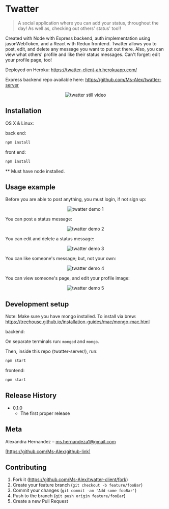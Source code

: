 # Twatter
> A social application where you can add your status, throughout the day! As well as, checking out others' status' too!!

Created with Node with Express backend, auth implementation using jasonWebToken, and a React with Redux frontend. Twatter allows you to post, edit, and delete any message you want to put out there. Also, you can view what others' profile and like their status messages. Can't forget: edit your profile page, too!

Deployed on Heroku: https://twatter-client-ah.herokuapp.com/

Express backend repo available here: https://github.com/Ms-Alex/twatter-server

<p align="center">
<img src="https://media.giphy.com/media/9zZKRCMpAuFLphtPgE/giphy.gif" alt="twatter still video">
</p>


## Installation

OS X & Linux:

back end:
```sh
npm install
```

front end:
```sh
npm install
```

** Must have node installed.

## Usage example

Before you are able to post anything, you must login, if not sign up: 

<p align="center">
<img src="https://media.giphy.com/media/620s9Zl7ROQClqyMSJ/giphy.gif" alt="twatter demo 1">
</p>


You can post a status message:

<p align="center">
<img src="https://media.giphy.com/media/byA9kaRwtDE4EyMR9w/giphy.gif" alt="twatter demo 2">
</p>


You can edit and delete a status message:

<p align="center">
<img src="https://media.giphy.com/media/14OwlZOprULws4oFfv/giphy.gif" alt="twatter demo 3">
</p>

You can like someone's message; but, not your own:

<p align="center">
<img src="https://media.giphy.com/media/1lxkgncILptIxsTaT0/giphy.gif" alt="twatter demo 4">
</p>

You can view someone's page, and edit your profile image:

<p align="center">
<img src="https://media.giphy.com/media/1lvoupVws7UQgOf3Fn/giphy.gif" alt="twatter demo 5">
</p>


## Development setup

Note: Make sure you have mongo installed. To install via brew: https://treehouse.github.io/installation-guides/mac/mongo-mac.html

backend:

On separate terminals run: `mongod` and `mongo`.

Then, inside this repo (twatter-server/), run:
```sh
npm start
```

frontend:
```sh
npm start
```

## Release History

* 0.1.0
    * The first proper release

## Meta

Alexandra Hernandez – ms.hernandeza1@gmail.com

[https://github.com/Ms-Alex/github-link]

## Contributing

1. Fork it (<https://github.com/Ms-Alex/twatter-client/fork>)
2. Create your feature branch (`git checkout -b feature/fooBar`)
3. Commit your changes (`git commit -am 'Add some fooBar'`)
4. Push to the branch (`git push origin feature/fooBar`)
5. Create a new Pull Request